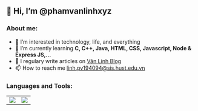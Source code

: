 <h2> 👋 Hi, I’m @phamvanlinhxyz </h2>
<h3>About me:</h3>

- 👀 I’m interested in technology, life, and everything
- 🌱 I’m currently learning <b>C, C++, Java, HTML, CSS, Javascript, Node & Express JS,...</b>
- 📝 I regulary write articles on <a href="https://www.phamvanlinh.xyz" target="_blank">Văn Linh Blog</a>
- 📫 How to reach me <a href="mailto:https://linh.pv194094@sis.hust.edu.vn" target="_blank" title="Email">linh.pv194094@sis.hust.edu.vn</a>

<h3>Languages and Tools:</h3>
<table>
  <tr>
    <td><img align="center" src="https://github-readme-stats.vercel.app/api?username=phamvanlinhxyz&show_icons=true&theme=tokyonight" /></td>
    <td><img align="center" src="https://github-readme-stats.vercel.app/api/top-langs/?username=phamvanlinhxyz&layout=compact&theme=tokyonight" /></td>
  </tr>
</table>

<!---
phamvanlinhxyz/phamvanlinhxyz is a ✨ special ✨ repository because its `README.md` (this file) appears on your GitHub profile.
You can click the Preview link to take a look at your changes.
--->
